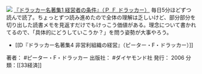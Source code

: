 [![](https://images-fe.ssl-images-amazon.com/images/I/31LPXuLsX6L._SL160_.jpg)](http://www.amazon.co.jp/exec/obidos/ASIN/B0081M7Z20/choiyaki81-22/ref=nosim)
[『ドラッカー名著集1 経営者の条件』（Ｐ Ｆ ドラッカー）](http://www.amazon.co.jp/exec/obidos/ASIN/B0081M7Z20/choiyaki81-22/ref=nosim)
毎日5分ほどずつ読んで読了。ちょっとずつ読み進めたので全体の理解は乏しいけど、部分部分を切り出した読書メモを見返すだけでもけっこう価値がある。理念について書かれてるので、「具体的にどうしていこうか？」を問う姿勢が大事やろう。

- [[D『ドラッカー名著集4 非営利組織の経営』（ピーター・F・ドラッカー）]]

著者： #ピーター・F・ドラッカー
出版社： #ダイヤモンド社
発行： 2006 
分類：[[33経済]]
